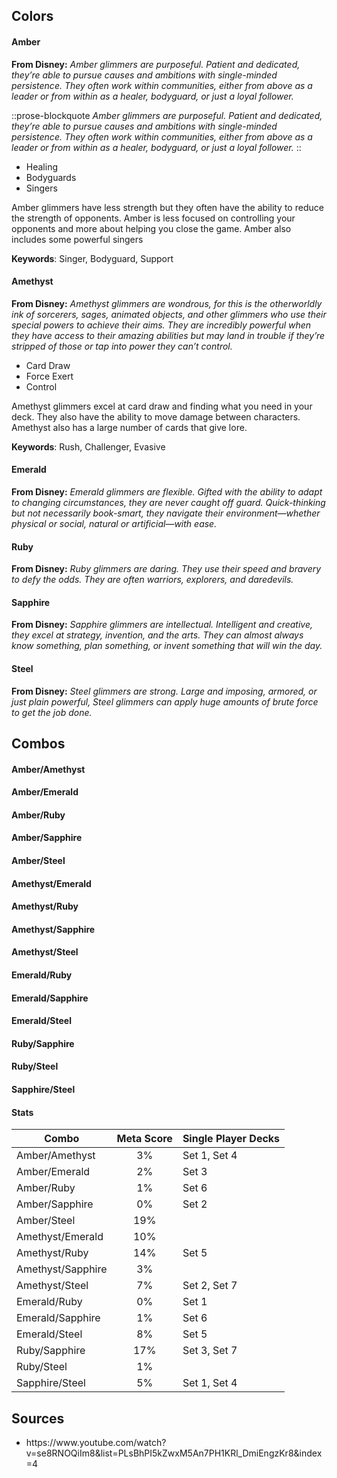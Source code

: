 ## Colors

#### Amber

**From Disney:** *Amber glimmers are purposeful. Patient and dedicated, they’re able to pursue causes and ambitions with single-minded persistence. They often work within communities, either from above as a leader or from within as a healer, bodyguard, or just a loyal follower.*

::prose-blockquote
*Amber glimmers are purposeful. Patient and dedicated, they’re able to pursue causes and ambitions with single-minded persistence. They often work within communities, either from above as a leader or from within as a healer, bodyguard, or just a loyal follower.*
::

- Healing
- Bodyguards
- Singers

Amber glimmers have less strength but they often have the ability to reduce the strength of opponents. Amber is less focused on controlling your opponents and more about helping you close the game. Amber also includes some powerful singers

**Keywords**: Singer, Bodyguard, Support

#### Amethyst

**From Disney:** *Amethyst glimmers are wondrous, for this is the otherworldly ink of sorcerers, sages, animated objects, and other glimmers who use their special powers to achieve their aims. They are incredibly powerful when they have access to their amazing abilities but may land in trouble if they’re stripped of those or tap into power they can’t control.*

- Card Draw
- Force Exert
- Control

Amethyst glimmers excel at card draw and finding what you need in your deck. They also have the ability to move damage between characters. Amethyst also has a large number of cards that give lore.

**Keywords**: Rush, Challenger, Evasive

#### Emerald

**From Disney:** *Emerald glimmers are flexible. Gifted with the ability to adapt to changing circumstances, they are never caught off guard. Quick-thinking but not necessarily book-smart, they navigate their environment—whether physical or social, natural or artificial—with ease.*

#### Ruby

**From Disney:** *Ruby glimmers are daring. They use their speed and bravery to defy the odds. They are often warriors, explorers, and daredevils.*

#### Sapphire

**From Disney:** *Sapphire glimmers are intellectual. Intelligent and creative, they excel at strategy, invention, and the arts. They can almost always know something, plan something, or invent something that will win the day.*

#### Steel

**From Disney:** *Steel glimmers are strong. Large and imposing, armored, or just plain powerful, Steel glimmers can apply huge amounts of brute force to get the job done.*

## Combos

#### Amber/Amethyst

#### Amber/Emerald

#### Amber/Ruby

#### Amber/Sapphire

#### Amber/Steel

#### Amethyst/Emerald

#### Amethyst/Ruby

#### Amethyst/Sapphire

#### Amethyst/Steel

#### Emerald/Ruby

#### Emerald/Sapphire

#### Emerald/Steel

#### Ruby/Sapphire

#### Ruby/Steel

#### Sapphire/Steel

#### Stats

| Combo             | Meta Score | Single Player Decks |
| ----------------- | :--------: | ------------------- |
| Amber/Amethyst    |     3%     | Set 1, Set 4        |
| Amber/Emerald     |     2%     | Set 3               |
| Amber/Ruby        |     1%     | Set 6               |
| Amber/Sapphire    |     0%     | Set 2               |
| Amber/Steel       |     19%    |                     |
| Amethyst/Emerald  |     10%    |                     |
| Amethyst/Ruby     |     14%    | Set 5               |
| Amethyst/Sapphire |     3%     |                     |
| Amethyst/Steel    |     7%     | Set 2, Set 7        |
| Emerald/Ruby      |     0%     | Set 1               |
| Emerald/Sapphire  |     1%     | Set 6               |
| Emerald/Steel     |     8%     | Set 5               |
| Ruby/Sapphire     |     17%    | Set 3, Set 7        |
| Ruby/Steel        |     1%     |                     |
| Sapphire/Steel    |     5%     | Set 1, Set 4        |

## Sources

- https\://www\.youtube.com/watch?v=se8RNOQiIm8\&list=PLsBhPI5kZwxM5An7PH1KRl\_DmiEngzKr8\&index=4
